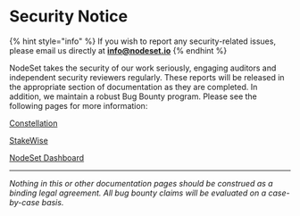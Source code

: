 # Security Notice

{% hint style="info" %}
If you wish to report any security-related issues, please email us directly at **info@nodeset.io**
{% endhint %}

NodeSet takes the security of our work seriously, engaging auditors and independent security reviewers regularly. These reports will be released in the appropriate section of documentation as they are completed. In addition, we maintain a robust Bug Bounty program. Please see the following pages for more information:

[Constellation](../constellation/security-information.md)

[StakeWise](../stakewise-integration/security-information.md)

[NodeSet Dashboard](../nodeset-dashboard/security-information.md)

***

_Nothing in this or other documentation pages should be construed as a binding legal agreement. All bug bounty claims will be evaluated on a case-by-case basis._
